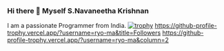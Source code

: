 ### Hi there 👋 Myself S.Navaneetha Krishnan
I am a passionate Programmer from India.
[![trophy](https://github-profile-trophy.vercel.app/Archangel0007=ryo-ma)](https://github.com/ryo-ma/github-profile-trophy)
https://github-profile-trophy.vercel.app/?username=ryo-ma&title=Followers
https://github-profile-trophy.vercel.app/?username=ryo-ma&column=2
<!--
**Archangel0007/Archangel0007** is a ✨ _special_ ✨ repository because its `README.md` (this file) appears on your GitHub profile.

Here are some ideas to get you started:

- 🔭 I’m currently working on ...
- 🌱 I’m currently learning ...
- 👯 I’m looking to collaborate on ...
- 🤔 I’m looking for help with ...
- 💬 Ask me about ...
- 📫 How to reach me: ...
- 😄 Pronouns: ...
- ⚡ Fun fact: ...
-->
